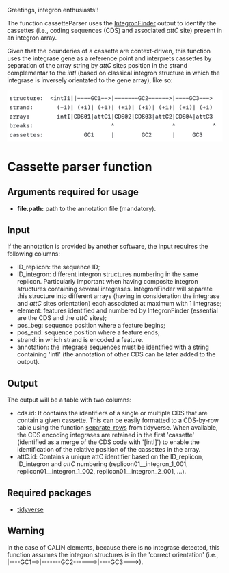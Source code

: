 Greetings, integron enthusiasts!!

The function cassetteParser uses the [IntegronFinder](https://doi.org/10.3390/microorganisms10040700) output to identify the cassettes (i.e., coding sequences (CDS) and associated *attC* site) present in an integron array.

Given that the bounderies of a cassette are context-driven, this function uses the integrase gene as a reference point and interprets cassettes by separation of the array string by *attC* sites position in the strand complementar to the *intI* (based on classical integron structure in which the integrase is inversely orientated to the gene array), like so:

<img src="image.png" alt="My Diagram" width="600">





# Cassette parser function

## Arguments required for usage
- **file.path:** path to the annotation file (mandatory).


## Input
If the annotation is provided by another software, the input requires the following columns:
- ID_replicon: the sequence ID;
- ID_integron: different integron structures numbering in the same replicon. Particularly important when having composite integron structures containing several integrases. IntegronFinder will separate this structure into different arrays (having in consideration the integrase and *attC* sites orientation) each associated at maximum with 1 integrase;
- element: features identified and numbered by IntegronFinder (essential are the CDS and the *attC* sites);
- pos_beg: sequence position where a feature begins;
- pos_end: sequence position where a feature ends;
- strand: in which strand is encoded a feature.
- annotation: the integrase sequences must be identified with a string containing 'intI' (the annotation of other CDS can be later added to the output).

## Output
The output will be a table with two columns:
- cds.id: It contains the identifiers of a single or multiple CDS that are contain a given cassette. This can be easily formatted to a CDS-by-row table using the function [separate_rows](https://tidyr.tidyverse.org/reference/separate_rows.html) from tidyverse. When available, the CDS encoding integrases are retained in the first 'cassette' (identified as a merge of the CDS code with '[intI]') to enable the identification of the relative position of the cassettes in the array.
- attC.id: Contains a unique attC identifier based on the ID_replicon, ID_integron and *attC* numbering (replicon01__integron_1_001, replicon01__integron_1_002, replicon01__integron_2_001, ...).

## Required packages

- [tidyverse](https://cran.r-project.org/web/packages/tidyverse/index.html)

## Warning
In the case of CALIN elements, because there is no integrase detected, this function assumes the integron structures is in the 'correct orientation' (i.e., |----GC1-->|-------GC2------>|----GC3--->).

